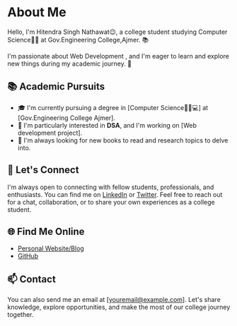 # About Me  

Hello, I'm Hitendra Singh Nathawat😉, a college student studying Computer Science👨‍💻 at Gov.Engineering College,Ajmer. 📚

I'm passionate about Web Development , and I'm eager to learn and explore new things during my academic journey. 🌱

## 📚 Academic Pursuits

- 🎓 I'm currently pursuing a degree in [Computer Science🧑‍💻💻] at [Gov.Engineering College Ajmer].
- 📝 I'm particularly interested in ****DSA****, and I'm working on [Web development project].
- 📖 I'm always looking for new books to read and research topics to delve into.

<!--## 💻 Side Projects

Apart from my coursework, I also enjoy working on side projects:

- 🚀 I'm building [Side Project Name] - [Brief Project Description].
- 💡 I'm actively involved in [Student Organization/Club], where I [Your Role or Contributions].
- 🌐 I'm contributing to open-source projects, including [Project Name], which [Project Description].

## 🌱 Extracurricular Activities

I believe in a balanced life, so I'm involved in various extracurricular activities:

- 🏆 I participate in [Sports or Other Physical Activities].
- 📢 I'm a member of the [College Club or Organization] and help organize [Events or Initiatives].
- 🎤 I occasionally perform at open mics and showcase my [Talent or Hobby].-->

## 💬 Let's Connect

I'm always open to connecting with fellow students, professionals, and enthusiasts. You can find me on [LinkedIn](https://www.linkedin.com/in/yourprofile) or [Twitter](https://twitter.com/yourhandle). Feel free to reach out for a chat, collaboration, or to share your own experiences as a college student.

## 🌐 Find Me Online

- [Personal Website/Blog](https://www.yourwebsite.com)
- [GitHub](https://github.com/yourusername)

## 📫 Contact

You can also send me an email at [youremail@example.com]. Let's share knowledge, explore opportunities, and make the most of our college journey together.

<!-- Customize this template with your own information and additional sections as needed. -->

<!---
Hitendra19/Hitendra19 is a ✨ special ✨ repository because its `README.md` (this file) appears on your GitHub profile.
You can click the Preview link to take a look at your changes.
--->
